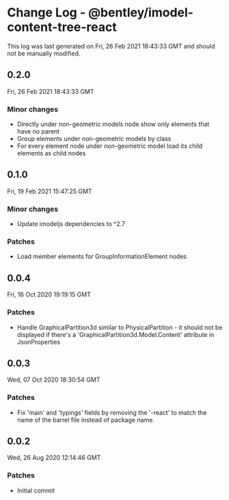# Change Log - @bentley/imodel-content-tree-react

This log was last generated on Fri, 26 Feb 2021 18:43:33 GMT and should not be manually modified.

## 0.2.0
Fri, 26 Feb 2021 18:43:33 GMT

### Minor changes

- Directly under non-geometric models node show only elements that have no parent
- Group elements under non-geometric models by class
- For every element node under non-geometric model load its child elements as child nodes

## 0.1.0
Fri, 19 Feb 2021 15:47:25 GMT

### Minor changes

- Update imodeljs dependencies to ^2.7

### Patches

- Load member elements for GroupInformationElement nodes

## 0.0.4
Fri, 16 Oct 2020 19:19:15 GMT

### Patches

- Handle GraphicalPartition3d similar to PhysicalPartition - it should not be displayed if there's a 'GraphicalPartition3d.Model.Content' attribute in JsonProperties

## 0.0.3
Wed, 07 Oct 2020 18:30:54 GMT

### Patches

- Fix 'main' and 'typings' fields by removing the '-react' to match the name of the barrel file instead of package name.

## 0.0.2
Wed, 26 Aug 2020 12:14:46 GMT

### Patches

- Initial commit

